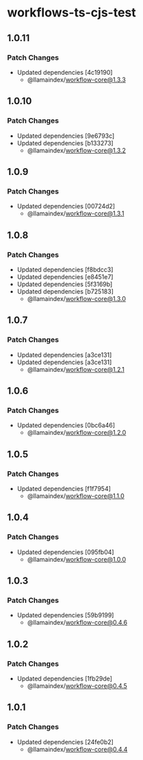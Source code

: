 # workflows-ts-cjs-test

## 1.0.11

### Patch Changes

- Updated dependencies [4c19190]
  - @llamaindex/workflow-core@1.3.3

## 1.0.10

### Patch Changes

- Updated dependencies [9e6793c]
- Updated dependencies [b133273]
  - @llamaindex/workflow-core@1.3.2

## 1.0.9

### Patch Changes

- Updated dependencies [00724d2]
  - @llamaindex/workflow-core@1.3.1

## 1.0.8

### Patch Changes

- Updated dependencies [f8bdcc3]
- Updated dependencies [e8451e7]
- Updated dependencies [5f3169b]
- Updated dependencies [b725183]
  - @llamaindex/workflow-core@1.3.0

## 1.0.7

### Patch Changes

- Updated dependencies [a3ce131]
- Updated dependencies [a3ce131]
  - @llamaindex/workflow-core@1.2.1

## 1.0.6

### Patch Changes

- Updated dependencies [0bc6a46]
  - @llamaindex/workflow-core@1.2.0

## 1.0.5

### Patch Changes

- Updated dependencies [f1f7954]
  - @llamaindex/workflow-core@1.1.0

## 1.0.4

### Patch Changes

- Updated dependencies [095fb04]
  - @llamaindex/workflow-core@1.0.0

## 1.0.3

### Patch Changes

- Updated dependencies [59b9199]
  - @llamaindex/workflow-core@0.4.6

## 1.0.2

### Patch Changes

- Updated dependencies [1fb29de]
  - @llamaindex/workflow-core@0.4.5

## 1.0.1

### Patch Changes

- Updated dependencies [24fe0b2]
  - @llamaindex/workflow-core@0.4.4
